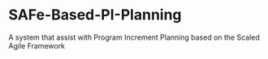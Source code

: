 # SAFe-Based-PI-Planning
A system that assist with Program Increment Planning based on the Scaled Agile Framework
